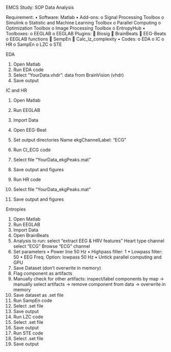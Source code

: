 EMCS Study: SOP Data Analysis 

Requirement: 
•	Software: Matlab 
•	Add-ons:
o	Signal Processing Toolbox 
o	Simulink 
o	Statistic and Machine Learning Toolbox 
o	Parallel Computing 
o	Optimization Toolbox 
o	Image Processing Toolbox 
o	EntropyHub
•	Toolboxes: 
o	EEGLAB
o	EEGLAB Plugins: 
	Biosig 
	BrainBeats
	EEG-Beats
o	EEGLAB functions 
	SempEn
	Calc_lz_complexity 
•	Codes: 
o	EDA
o	IC
o	HR
o	SampEn
o	LZC
o	STE

EDA 

1.	Open Matlab 
2.	Run EDA code 
3.	Select “YourData.vhdr”: data from BrainVision (vhdr)
4.	Save output 

IC and HR

1.	Open Matlab 	
2.	Run EEGLAB  	
3.	Import Data 	 
4.	Open EEG-Beat 	 
5.	Set output directories 
Name ekgChannelLabel: “ECG”
	 
6.	Run CI_ECG code	
7.	Select file “YourData_ekgPeaks.mat”	
8.	Save output and figures 	
9.	Run HR code 	
10.	Select file “YourData_ekgPeaks.mat”	
11.	Save output and figures	

Entropies

1.	Open Matlab 	
2.	Run EEGLAB  	
3.	Import Data 	 
4.	Open BrainBeats 	 
5.	Analysis to run: select “extract EEG & HRV features”
Heart type channel select “ECG”	
	Browse “ECG” channel 	 
6.	Set parameters 
•	Power line 50 Hz
•	Highpass filter: 1
•	Lowpass filter: 50
•	EEG Freq. Option: lowpass 50 Hz
•	Untick parallel computing and GPU	 
7.	Save Dataset (don’t overwrite in memory)  	
8.	Flag component as artifacts 	  
9.	Manually check for other artifacts: inspect/label components by map -> manually select artifacts -> remove component from data -> overwrite in memory	
10.	Save dataset as .set file 	
11.	Run SampEn code	
12.	Select .set file	
13.	Save output 	
14.	Run LZC code 	
15.	Select .set file	
16.	Save output	
17.	Run STE code	
18.	Select .set file	
19.	Save output	





